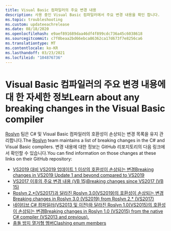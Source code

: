 ```yaml
---
title: Visual Basic 컴파일러의 주요 변경 내용
description: 사용 중인 Visual Basic 컴파일러에서 주요 변경 내용을 확인 합니다.
ms.topic: troubleshooting
ms.custom: updateeachrelease
ms.date: 08/18/2020
ms.openlocfilehash: e9aef891689daa46df4f899cdc736a45c6038618
ms.sourcegitcommit: c7f0beaa2bd66ebca86362ca17d673f7e8256ca6
ms.translationtype: MT
ms.contentlocale: ko-KR
ms.lasthandoff: 03/23/2021
ms.locfileid: "104876736"
---
```

# <a name="learn-about-any-breaking-changes-in-the-visual-basic-compiler"></a><span data-ttu-id="90c9f-103">Visual Basic 컴파일러의 주요 변경 내용에 대 한 자세한 정보</span><span class="sxs-lookup"><span data-stu-id="90c9f-103">Learn about any breaking changes in the Visual Basic compiler</span></span>

<span data-ttu-id="90c9f-104">[Roslyn](https://github.com/dotnet/roslyn) 팀은 C# 및 Visual Basic 컴파일러의 호환성이 손상되는 변경 목록을 유지 관리합니다.</span><span class="sxs-lookup"><span data-stu-id="90c9f-104">The [Roslyn](https://github.com/dotnet/roslyn) team maintains a list of breaking changes in the C# and Visual Basic compilers.</span></span> <span data-ttu-id="90c9f-105">변경 내용에 대한 정보는 GitHub 리포지토리의 다음 링크에서 확인할 수 있습니다.</span><span class="sxs-lookup"><span data-stu-id="90c9f-105">You can find information on those changes at these links on their GitHub repository:</span></span>

- [<span data-ttu-id="90c9f-106">VS2019 대비 VS2019 업데이트 1 이상의 호환성이 손상되는 변경</span><span class="sxs-lookup"><span data-stu-id="90c9f-106">Breaking changes in VS2019 Update 1 and beyond compared to VS2019</span></span>](https://github.com/dotnet/roslyn/blob/main/docs/compilers/Visual%20Basic/Compiler%20Breaking%20Changes%20-%20post%20VS2019.md)
- [<span data-ttu-id="90c9f-107">VS2017 이후의 주요 변경 내용 (VB 15)</span><span class="sxs-lookup"><span data-stu-id="90c9f-107">Breaking changes since VS2017 (VB 15)</span></span>](https://github.com/dotnet/roslyn/blob/main/docs/compilers/Visual%20Basic/Compiler%20Breaking%20Changes%20-%20post%20VS2017.md)
- [<span data-ttu-id="90c9f-108">Roslyn 2.\*(VS2017)과 달라진 Roslyn 3.0(VS2019)의 호환성이 손상되는 변경</span><span class="sxs-lookup"><span data-stu-id="90c9f-108">Breaking changes in Roslyn 3.0 (VS2019) from Roslyn 2.\* (VS2017)</span></span>](https://github.com/dotnet/roslyn/blob/main/docs/compilers/Visual%20Basic/Compiler%20Breaking%20Changes%20-%20VS2019.md)
- [<span data-ttu-id="90c9f-109">네이티브 C# 컴파일러(VS2013 및 이전)와 달라진 Roslyn 1.0(VS2015)의 호환성이 손상되는 변경</span><span class="sxs-lookup"><span data-stu-id="90c9f-109">Breaking changes in Roslyn 1.0 (VS2015) from the native C# compiler (VS2013 and previous).</span></span>](https://github.com/dotnet/roslyn/blob/main/docs/compilers/Visual%20Basic/Compiler%20Breaking%20Changes%20-%20VS2015.md)
- [<span data-ttu-id="90c9f-110">충돌 방지 열거형 멤버</span><span class="sxs-lookup"><span data-stu-id="90c9f-110">Clashing enum members</span></span>](https://github.com/dotnet/roslyn/blob/main/docs/compilers/Visual%20Basic/Clashing%20Enum%20Members.md)
